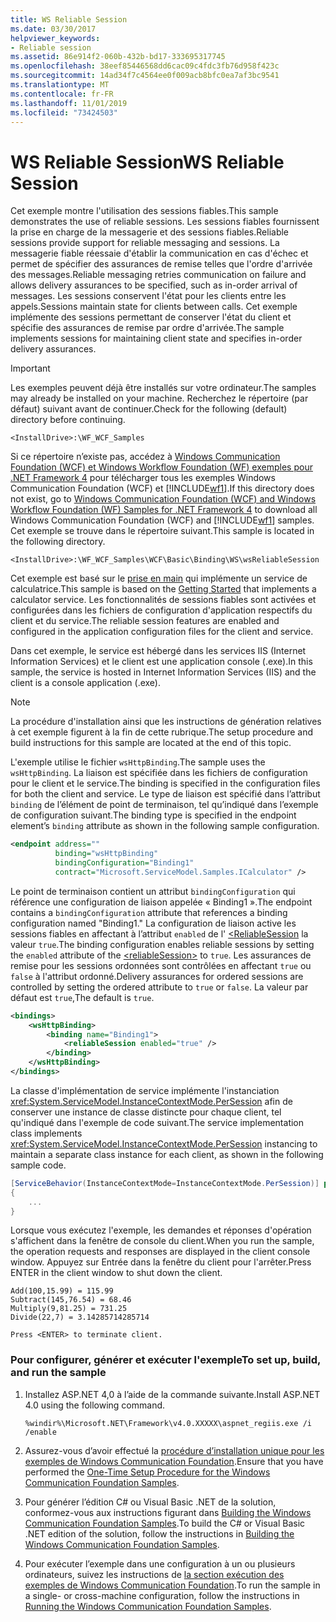 ```yaml
---
title: WS Reliable Session
ms.date: 03/30/2017
helpviewer_keywords:
- Reliable session
ms.assetid: 86e914f2-060b-432b-bd17-333695317745
ms.openlocfilehash: 38eef85446568dd6cac09c4fdc3fb76d958f423c
ms.sourcegitcommit: 14ad34f7c4564ee0f009acb8bfc0ea7af3bc9541
ms.translationtype: MT
ms.contentlocale: fr-FR
ms.lasthandoff: 11/01/2019
ms.locfileid: "73424503"
---
```

# <a name="ws-reliable-session"></a><span data-ttu-id="57c76-102">WS Reliable Session</span><span class="sxs-lookup"><span data-stu-id="57c76-102">WS Reliable Session</span></span>
<span data-ttu-id="57c76-103">Cet exemple montre l'utilisation des sessions fiables.</span><span class="sxs-lookup"><span data-stu-id="57c76-103">This sample demonstrates the use of reliable sessions.</span></span> <span data-ttu-id="57c76-104">Les sessions fiables fournissent la prise en charge de la messagerie et des sessions fiables.</span><span class="sxs-lookup"><span data-stu-id="57c76-104">Reliable sessions provide support for reliable messaging and sessions.</span></span> <span data-ttu-id="57c76-105">La messagerie fiable réessaie d'établir la communication en cas d'échec et permet de spécifier des assurances de remise telles que l'ordre d'arrivée des messages.</span><span class="sxs-lookup"><span data-stu-id="57c76-105">Reliable messaging retries communication on failure and allows delivery assurances to be specified, such as in-order arrival of messages.</span></span> <span data-ttu-id="57c76-106">Les sessions conservent l'état pour les clients entre les appels.</span><span class="sxs-lookup"><span data-stu-id="57c76-106">Sessions maintain state for clients between calls.</span></span> <span data-ttu-id="57c76-107">Cet exemple implémente des sessions permettant de conserver l'état du client et spécifie des assurances de remise par ordre d'arrivée.</span><span class="sxs-lookup"><span data-stu-id="57c76-107">The sample implements sessions for maintaining client state and specifies in-order delivery assurances.</span></span>  
  
> [!IMPORTANT]
> <span data-ttu-id="57c76-108">Les exemples peuvent déjà être installés sur votre ordinateur.</span><span class="sxs-lookup"><span data-stu-id="57c76-108">The samples may already be installed on your machine.</span></span> <span data-ttu-id="57c76-109">Recherchez le répertoire (par défaut) suivant avant de continuer.</span><span class="sxs-lookup"><span data-stu-id="57c76-109">Check for the following (default) directory before continuing.</span></span>  
>   
> `<InstallDrive>:\WF_WCF_Samples`  
>   
> <span data-ttu-id="57c76-110">Si ce répertoire n’existe pas, accédez à [Windows Communication Foundation (WCF) et Windows Workflow Foundation (WF) exemples pour .NET Framework 4](https://go.microsoft.com/fwlink/?LinkId=150780) pour télécharger tous les exemples Windows Communication Foundation (WCF) et [!INCLUDE[wf1](../../../../includes/wf1-md.md)].</span><span class="sxs-lookup"><span data-stu-id="57c76-110">If this directory does not exist, go to [Windows Communication Foundation (WCF) and Windows Workflow Foundation (WF) Samples for .NET Framework 4](https://go.microsoft.com/fwlink/?LinkId=150780) to download all Windows Communication Foundation (WCF) and [!INCLUDE[wf1](../../../../includes/wf1-md.md)] samples.</span></span> <span data-ttu-id="57c76-111">Cet exemple se trouve dans le répertoire suivant.</span><span class="sxs-lookup"><span data-stu-id="57c76-111">This sample is located in the following directory.</span></span>  
>   
> `<InstallDrive>:\WF_WCF_Samples\WCF\Basic\Binding\WS\wsReliableSession`  
  
 <span data-ttu-id="57c76-112">Cet exemple est basé sur le [prise en main](../../../../docs/framework/wcf/samples/getting-started-sample.md) qui implémente un service de calculatrice.</span><span class="sxs-lookup"><span data-stu-id="57c76-112">This sample is based on the [Getting Started](../../../../docs/framework/wcf/samples/getting-started-sample.md) that implements a calculator service.</span></span> <span data-ttu-id="57c76-113">Les fonctionnalités de sessions fiables sont activées et configurées dans les fichiers de configuration d'application respectifs du client et du service.</span><span class="sxs-lookup"><span data-stu-id="57c76-113">The reliable session features are enabled and configured in the application configuration files for the client and service.</span></span>  
  
 <span data-ttu-id="57c76-114">Dans cet exemple, le service est hébergé dans les services IIS (Internet Information Services) et le client est une application console (.exe).</span><span class="sxs-lookup"><span data-stu-id="57c76-114">In this sample, the service is hosted in Internet Information Services (IIS) and the client is a console application (.exe).</span></span>  
  
> [!NOTE]
> <span data-ttu-id="57c76-115">La procédure d'installation ainsi que les instructions de génération relatives à cet exemple figurent à la fin de cette rubrique.</span><span class="sxs-lookup"><span data-stu-id="57c76-115">The setup procedure and build instructions for this sample are located at the end of this topic.</span></span>  
  
 <span data-ttu-id="57c76-116">L'exemple utilise le fichier `wsHttpBinding`.</span><span class="sxs-lookup"><span data-stu-id="57c76-116">The sample uses the `wsHttpBinding`.</span></span> <span data-ttu-id="57c76-117">La liaison est spécifiée dans les fichiers de configuration pour le client et le service.</span><span class="sxs-lookup"><span data-stu-id="57c76-117">The binding is specified in the configuration files for both the client and service.</span></span> <span data-ttu-id="57c76-118">Le type de liaison est spécifié dans l’attribut `binding` de l’élément de point de terminaison, tel qu’indiqué dans l’exemple de configuration suivant.</span><span class="sxs-lookup"><span data-stu-id="57c76-118">The binding type is specified in the endpoint element’s `binding` attribute as shown in the following sample configuration.</span></span>  
  
```xml  
<endpoint address=""  
          binding="wsHttpBinding"  
          bindingConfiguration="Binding1"   
          contract="Microsoft.ServiceModel.Samples.ICalculator" />  
```  
  
 <span data-ttu-id="57c76-119">Le point de terminaison contient un attribut `bindingConfiguration` qui référence une configuration de liaison appelée « Binding1 ».</span><span class="sxs-lookup"><span data-stu-id="57c76-119">The endpoint contains a `bindingConfiguration` attribute that references a binding configuration named "Binding1."</span></span> <span data-ttu-id="57c76-120">La configuration de liaison active les sessions fiables en affectant à l’attribut `enabled` de l' [\<ReliableSession](../../../../docs/framework/configure-apps/file-schema/wcf/reliablesession.md) la valeur `true`.</span><span class="sxs-lookup"><span data-stu-id="57c76-120">The binding configuration enables reliable sessions by setting the `enabled` attribute of the [\<reliableSession>](../../../../docs/framework/configure-apps/file-schema/wcf/reliablesession.md) to `true`.</span></span> <span data-ttu-id="57c76-121">Les assurances de remise pour les sessions ordonnées sont contrôlées en affectant `true` ou `false` à l'attribut ordonné.</span><span class="sxs-lookup"><span data-stu-id="57c76-121">Delivery assurances for ordered sessions are controlled by setting the ordered attribute to `true` or `false`.</span></span> <span data-ttu-id="57c76-122">La valeur par défaut est `true`,</span><span class="sxs-lookup"><span data-stu-id="57c76-122">The default is `true`.</span></span>  
  
```xml  
<bindings>  
    <wsHttpBinding>  
        <binding name="Binding1">  
            <reliableSession enabled="true" />  
        </binding>  
    </wsHttpBinding>  
</bindings>  
```  
  
 <span data-ttu-id="57c76-123">La classe d'implémentation de service implémente l'instanciation <xref:System.ServiceModel.InstanceContextMode.PerSession> afin de conserver une instance de classe distincte pour chaque client, tel qu'indiqué dans l'exemple de code suivant.</span><span class="sxs-lookup"><span data-stu-id="57c76-123">The service implementation class implements <xref:System.ServiceModel.InstanceContextMode.PerSession> instancing to maintain a separate class instance for each client, as shown in the following sample code.</span></span>  

```csharp
[ServiceBehavior(InstanceContextMode=InstanceContextMode.PerSession)] public class CalculatorService : ICalculator  
{  
    ...  
}  
```
  
 <span data-ttu-id="57c76-124">Lorsque vous exécutez l'exemple, les demandes et réponses d'opération s'affichent dans la fenêtre de console du client.</span><span class="sxs-lookup"><span data-stu-id="57c76-124">When you run the sample, the operation requests and responses are displayed in the client console window.</span></span> <span data-ttu-id="57c76-125">Appuyez sur Entrée dans la fenêtre du client pour l'arrêter.</span><span class="sxs-lookup"><span data-stu-id="57c76-125">Press ENTER in the client window to shut down the client.</span></span>  
  
```console  
Add(100,15.99) = 115.99  
Subtract(145,76.54) = 68.46  
Multiply(9,81.25) = 731.25  
Divide(22,7) = 3.14285714285714  
  
Press <ENTER> to terminate client.  
```  
  
### <a name="to-set-up-build-and-run-the-sample"></a><span data-ttu-id="57c76-126">Pour configurer, générer et exécuter l'exemple</span><span class="sxs-lookup"><span data-stu-id="57c76-126">To set up, build, and run the sample</span></span>  
  
1. <span data-ttu-id="57c76-127">Installez ASP.NET 4,0 à l’aide de la commande suivante.</span><span class="sxs-lookup"><span data-stu-id="57c76-127">Install ASP.NET 4.0 using the following command.</span></span>  
  
    ```console  
    %windir%\Microsoft.NET\Framework\v4.0.XXXXX\aspnet_regiis.exe /i /enable  
    ```  
  
2. <span data-ttu-id="57c76-128">Assurez-vous d’avoir effectué la [procédure d’installation unique pour les exemples de Windows Communication Foundation](../../../../docs/framework/wcf/samples/one-time-setup-procedure-for-the-wcf-samples.md).</span><span class="sxs-lookup"><span data-stu-id="57c76-128">Ensure that you have performed the [One-Time Setup Procedure for the Windows Communication Foundation Samples](../../../../docs/framework/wcf/samples/one-time-setup-procedure-for-the-wcf-samples.md).</span></span>  
  
3. <span data-ttu-id="57c76-129">Pour générer l’édition C# ou Visual Basic .NET de la solution, conformez-vous aux instructions figurant dans [Building the Windows Communication Foundation Samples](../../../../docs/framework/wcf/samples/building-the-samples.md).</span><span class="sxs-lookup"><span data-stu-id="57c76-129">To build the C# or Visual Basic .NET edition of the solution, follow the instructions in [Building the Windows Communication Foundation Samples](../../../../docs/framework/wcf/samples/building-the-samples.md).</span></span>  
  
4. <span data-ttu-id="57c76-130">Pour exécuter l’exemple dans une configuration à un ou plusieurs ordinateurs, suivez les instructions de [la section exécution des exemples de Windows Communication Foundation](../../../../docs/framework/wcf/samples/running-the-samples.md).</span><span class="sxs-lookup"><span data-stu-id="57c76-130">To run the sample in a single- or cross-machine configuration, follow the instructions in [Running the Windows Communication Foundation Samples](../../../../docs/framework/wcf/samples/running-the-samples.md).</span></span>  
